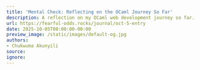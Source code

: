 ```yaml
---
title: 'Mental Check: Reflecting on the OCaml Journey So Far'
description: A reflection on my OCaml web development journey so far.
url: https://fearful-odds.rocks/journal/oct-5-entry
date: 2025-10-05T00:00:00-00:00
preview_image: /static/images/default-og.jpg
authors:
- Chukwuma Akunyili
source:
ignore:
---
```

